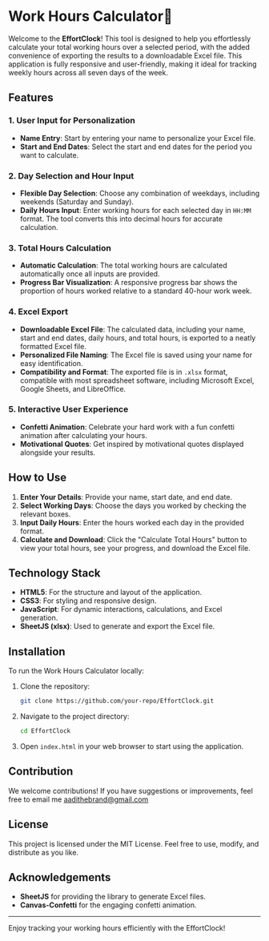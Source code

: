 # Work Hours Calculator🚀

Welcome to the **EffortClock**! This tool is designed to help you effortlessly calculate your total working hours over a selected period, with the added convenience of exporting the results to a downloadable Excel file. This application is fully responsive and user-friendly, making it ideal for tracking weekly hours across all seven days of the week.

## Features

### 1. **User Input for Personalization**

- **Name Entry**: Start by entering your name to personalize your Excel file.
- **Start and End Dates**: Select the start and end dates for the period you want to calculate.

### 2. **Day Selection and Hour Input**

- **Flexible Day Selection**: Choose any combination of weekdays, including weekends (Saturday and Sunday).
- **Daily Hours Input**: Enter working hours for each selected day in `HH:MM` format. The tool converts this into decimal hours for accurate calculation.

### 3. **Total Hours Calculation**

- **Automatic Calculation**: The total working hours are calculated automatically once all inputs are provided.
- **Progress Bar Visualization**: A responsive progress bar shows the proportion of hours worked relative to a standard 40-hour work week.

### 4. **Excel Export**

- **Downloadable Excel File**: The calculated data, including your name, start and end dates, daily hours, and total hours, is exported to a neatly formatted Excel file.
- **Personalized File Naming**: The Excel file is saved using your name for easy identification.
- **Compatibility and Format**: The exported file is in `.xlsx` format, compatible with most spreadsheet software, including Microsoft Excel, Google Sheets, and LibreOffice.

### 5. **Interactive User Experience**

- **Confetti Animation**: Celebrate your hard work with a fun confetti animation after calculating your hours.
- **Motivational Quotes**: Get inspired by motivational quotes displayed alongside your results.

## How to Use

1. **Enter Your Details**: Provide your name, start date, and end date.
2. **Select Working Days**: Choose the days you worked by checking the relevant boxes.
3. **Input Daily Hours**: Enter the hours worked each day in the provided format.
4. **Calculate and Download**: Click the "Calculate Total Hours" button to view your total hours, see your progress, and download the Excel file.

## Technology Stack

- **HTML5**: For the structure and layout of the application.
- **CSS3**: For styling and responsive design.
- **JavaScript**: For dynamic interactions, calculations, and Excel generation.
- **SheetJS (xlsx)**: Used to generate and export the Excel file.

## Installation

To run the Work Hours Calculator locally:

1. Clone the repository:
   ```bash
   git clone https://github.com/your-repo/EffortClock.git
   ```
2. Navigate to the project directory:
   ```bash
   cd EffortClock
   ```
3. Open `index.html` in your web browser to start using the application.

## Contribution

We welcome contributions! If you have suggestions or improvements, feel free to email me aadithebrand@gmail.com

## License

This project is licensed under the MIT License. Feel free to use, modify, and distribute as you like.

## Acknowledgements

- **SheetJS** for providing the library to generate Excel files.
- **Canvas-Confetti** for the engaging confetti animation.

---

Enjoy tracking your working hours efficiently with the EffortClock!
